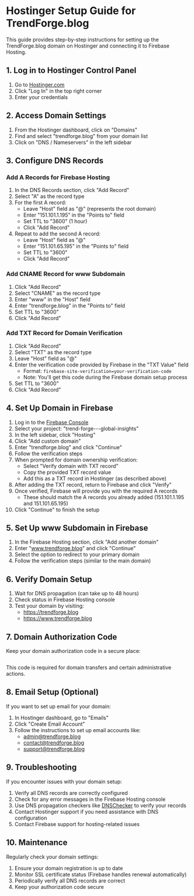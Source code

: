 # Hostinger Setup Guide for TrendForge.blog

This guide provides step-by-step instructions for setting up the TrendForge.blog domain on Hostinger and connecting it to Firebase Hosting.

## 1. Log in to Hostinger Control Panel

1. Go to [Hostinger.com](https://www.hostinger.com/)
2. Click "Log In" in the top right corner
3. Enter your credentials

## 2. Access Domain Settings

1. From the Hostinger dashboard, click on "Domains"
2. Find and select "trendforge.blog" from your domain list
3. Click on "DNS / Nameservers" in the left sidebar

## 3. Configure DNS Records

### Add A Records for Firebase Hosting

1. In the DNS Records section, click "Add Record"
2. Select "A" as the record type
3. For the first A record:
   - Leave "Host" field as "@" (represents the root domain)
   - Enter "151.101.1.195" in the "Points to" field
   - Set TTL to "3600" (1 hour)
   - Click "Add Record"
4. Repeat to add the second A record:
   - Leave "Host" field as "@"
   - Enter "151.101.65.195" in the "Points to" field
   - Set TTL to "3600"
   - Click "Add Record"

### Add CNAME Record for www Subdomain

1. Click "Add Record"
2. Select "CNAME" as the record type
3. Enter "www" in the "Host" field
4. Enter "trendforge.blog" in the "Points to" field
5. Set TTL to "3600"
6. Click "Add Record"

### Add TXT Record for Domain Verification

1. Click "Add Record"
2. Select "TXT" as the record type
3. Leave "Host" field as "@"
4. Enter the verification code provided by Firebase in the "TXT Value" field
   - Format: `firebase-site-verification=your-verification-code`
   - Note: You'll get this code during the Firebase domain setup process
5. Set TTL to "3600"
6. Click "Add Record"

## 4. Set Up Domain in Firebase

1. Log in to the [Firebase Console](https://console.firebase.google.com/)
2. Select your project: "trend-forge---global-insights"
3. In the left sidebar, click "Hosting"
4. Click "Add custom domain"
5. Enter "trendforge.blog" and click "Continue"
6. Follow the verification steps
7. When prompted for domain ownership verification:
   - Select "Verify domain with TXT record"
   - Copy the provided TXT record value
   - Add this as a TXT record in Hostinger (as described above)
8. After adding the TXT record, return to Firebase and click "Verify"
9. Once verified, Firebase will provide you with the required A records
   - These should match the A records you already added (151.101.1.195 and 151.101.65.195)
10. Click "Continue" to finish the setup

## 5. Set Up www Subdomain in Firebase

1. In the Firebase Hosting section, click "Add another domain"
2. Enter "www.trendforge.blog" and click "Continue"
3. Select the option to redirect to your primary domain
4. Follow the verification steps (similar to the main domain)

## 6. Verify Domain Setup

1. Wait for DNS propagation (can take up to 48 hours)
2. Check status in Firebase Hosting console
3. Test your domain by visiting:
   - https://trendforge.blog
   - https://www.trendforge.blog

## 7. Domain Authorization Code

Keep your domain authorization code in a secure place:
```

```

This code is required for domain transfers and certain administrative actions.

## 8. Email Setup (Optional)

If you want to set up email for your domain:

1. In Hostinger dashboard, go to "Emails"
2. Click "Create Email Account"
3. Follow the instructions to set up email accounts like:
   - admin@trendforge.blog
   - contact@trendforge.blog
   - support@trendforge.blog

## 9. Troubleshooting

If you encounter issues with your domain setup:

1. Verify all DNS records are correctly configured
2. Check for any error messages in the Firebase Hosting console
3. Use DNS propagation checkers like [DNSChecker](https://dnschecker.org/) to verify your records
4. Contact Hostinger support if you need assistance with DNS configuration
5. Contact Firebase support for hosting-related issues

## 10. Maintenance

Regularly check your domain settings:

1. Ensure your domain registration is up to date
2. Monitor SSL certificate status (Firebase handles renewal automatically)
3. Periodically verify all DNS records are correct
4. Keep your authorization code secure
